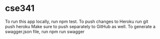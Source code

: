 # cse341

To run this app locally, run npm test.
To push changes to Heroku run git push heroku
Make sure to push separately to GitHub as well.
To generate a swagger.json file, run npm run swagger
